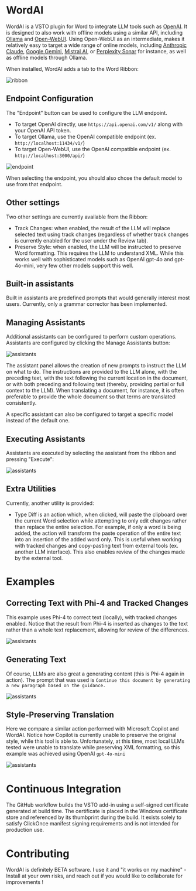 # WordAI

WordAI is a VSTO plugin for Word to integrate LLM tools such as [OpenAI](https://openai.com/). It is designed to also work with offline models using a similar API, including [Ollama](https://ollama.com/) and [Open-WebUI](https://docs.openwebui.com/). Using Open-WebUI as an intermediate, makes it relatively easy to target a wide range of online   models, including [Anthropic Claude](https://www.anthropic.com/claude), [Google Gemini](https://gemini.google.com/), [Mistral AI](https://mistral.ai/), or [Perplexity Sonar](https://sonar.perplexity.ai/) for instance, as well as offline models through Ollama.

When installed, WordAI adds a tab to the Word Ribbon:

![ribbon](doc/img/ribbon.png)

## Endpoint Configuration

The "Endpoint" button can be used to configure the LLM endpoint.

- To target OpenAI directly, use `https://api.openai.com/v1/` along with your OpenAI API token.
- To target Ollama, use the OpenAI compatible endpoint (ex. `http://localhost:11434/v1/`)
- To target Open-WebUI, use the OpenAI compatible endpoint (ex. `http://localhost:3000/api/`)

![endpoint](doc/img/endpoint.png)

When selecting the endpoint, you should also chose the default model to use from that endpoint.

## Other settings

Two other settings are currently available from the Ribbon:

- Track Changes: when enabled, the result of the LLM will replace selected text using track changes (regardless of whether track changes is currently enabled for the user under the Review tab).
- Preserve Style: when enabled, the LLM will be instructed to preserve Word formatting. This requires the LLM to understand XML. While this works well with sophisticated models such as OpenAI gpt-4o and gpt-4o-mini, very few other models support this well.

## Built-in assistants

Built in assistants are predefined prompts that would generally interest most users. Currently, only a grammar corrector has been implemented.

## Managing Assistants

Additional assistants can be configured to perform custom operations. Assistants are configured by clicking the Manage Assistants button:

![assistants](doc/img/assistants.png)

The assistant panel allows the creation of new prompts to instruct the LLM on what to do. The instructions are provided to the LLM alone, with the preceding text, with the text following the current location in the document, or with both preceding and following text (thereby, providing partial or full context to the LLM). When translating a document, for instance, it is often preferable to provide the whole document so that terms are translated consistently.

A specific assistant can also be configured to target a specific model instead of the default one.

## Executing Assistants

Assistants are executed by selecting the assistant from the ribbon and pressing "Execute":

![assistants](doc/img/execute.png)

## Extra Utilities

Currently, another utility is provided:

- Type Diff is an action which, when clicked, will paste the clipboard over the current Word selection while attempting to only edit changes rather than replace the entire selection. For example, if only a word is being added, the action will transform the paste operation of the entire text into an insertion of the added word only. This is useful when working with tracked changes and copy-pasting text from external tools (ex. another LLM interface). This also enables review of the changes made by the external tool.


# Examples

## Correcting Text with Phi-4 and Tracked Changes

This example uses Phi-4 to correct text (locally), with tracked changes enabled. Notice that the result from Phi-4 is inserted as changes to the text rather than a whole text replacement, allowing for review of the differences.

![assistants](doc/img/example-trackedchanges.gif)

## Generating Text

Of course, LLMs are also great a generating content (this is Phi-4 again in action). The prompt that was used is `Continue this document by generating a new paragraph based on the guidance.`

![assistants](doc/img/example-generate.gif)

## Style-Preserving Translation

Here we compare a similar action performed with Microsoft Copilot and WordAI. Notice how Copilot is currently unable to preserve the original style, while this tool is able to. Unfortunately, at this time, most local LLMs tested were unable to translate while preserving XML formatting, so this example was achieved using OpenAI `gpt-4o-mini`

![assistants](doc/img/example-translate-with-style.gif)

# Continuous Integration

The GitHub workflow builds the VSTO add-in using a self-signed certificate generated at build time. The certificate is placed in the Windows certificate store and referenced by its thumbprint during the build. It exists solely to satisfy ClickOnce manifest signing requirements and is not intended for production use.

# Contributing

WordAI is definitely BETA software. I use it and "it works on my machine" - Install at your own risks, and reach out if you would like to collaborate for improvements !


